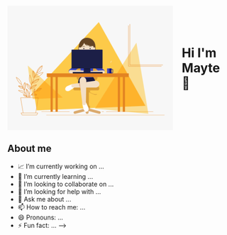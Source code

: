 <div style="display: flex; align-items: center;">
  <img alt="GIF" src="https://raw.githubusercontent.com/MayteLlerena/MayteLlerena/main/girl.gif?raw=true" height="280" style="margin-right: 20px;" />
  <h1 style="margin: 0;">Hi I'm Mayte 👋</h1>
</div>





## About me

- 📈 I’m currently working on ...
- 🌱 I’m currently learning ...
- 👯 I’m looking to collaborate on ...
- 🤔 I’m looking for help with ...
- 💬 Ask me about ...
- 📫 How to reach me: ...
- 😄 Pronouns: ...
- ⚡ Fun fact: ...
-->
